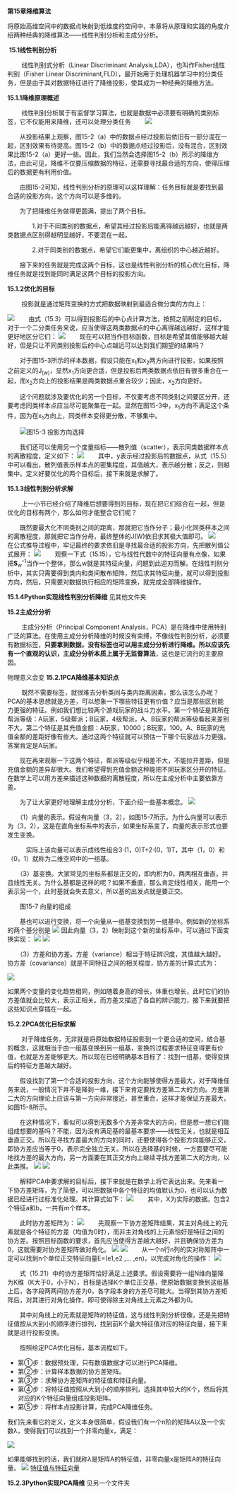 
**第15章降维算法**

将原始高维空间中的数据点映射到低维度的空间中，本章将从原理和实践的角度介绍两种经典的降维算法——线性判别分析和主成分分析。

 **15.1线性判别分析**

 　　线性判别式分析（Linear Discriminant Analysis,LDA），也叫作Fisher线性判别（Fisher Linear Discriminant,FLD），最开始用于处理机器学习中的分类任务，但是由于其对数据特征进行了降维投影，使其成为一种经典的降维方法。

**15.1.1降维原理概述**

 　　线性判别分析属于有监督学习算法，也就是数据中必须要有明确的类别标签，它不仅能用来降维，还可以处理分类任务
　　![](imge/md-20240306190140.png)

　　从投影结果上观察，图15-2（a）中的数据点经过投影后依旧有一部分混在一起，区别效果有待提高。图15-2（b）中的数据点经过投影后，没有混合，区别效果比图15-2（a）更好一些。因此，我们当然会选择图15-2（b）所示的降维方法，由此可见，降维不仅要压缩数据的特征，还需要寻找最合适的方向，使得压缩后的数据更有利用价值。

　　由图15-2可知，线性判别分析的原理可以这样理解：任务目标就是要找到最合适的投影方向，这个方向可以是多维的。

　　为了把降维任务做得更圆满，提出了两个目标。

　　　　1.对于不同类别的数据点，希望其经过投影后能离得越远越好，也就是两类数据点区别得越明显越好，不要混在一起。

　　　　2.对于同类别的数据点，希望它们能更集中，离组织的中心越近越好。

　　接下来的任务就是完成这两个目标，这也是线性判别分析的核心优化目标，降维任务就是找到能同时满足这两个目标的投影方向。

**15.1.2优化的目标**

 　　投影就是通过矩阵变换的方式把数据映射到最适合做分类的方向上：

![](imge/md-20240306190252.png)
　　由式（15.3）可以得到投影后的中心点计算方法，按照之前制定的目标，对于一个二分类任务来说，应当使得这两类数据点的中心离得越远越好，这样才能更好地区分它们：
![](imge/md-20240306191928.png)
　　现在可以把当作目标函数，目标是希望其值能够越大越好，但是只让不同类别投影后的中心点越远可以达到我们期望的结果吗？

　　对于图15-3所示的样本数据，假设只能在x<sub>1</sub>和x<sub>2</sub>两方向进行投影，如果按照之前定义的J<sub>(w)</sub>，显然x<sub>1</sub>方向更合适，但是投影后两类数据点依旧有很多重合在一起，而x<sub>2</sub>方向上的投影结果是两类数据点重合较少；因此，x<sub>2</sub>方向更好。

　　这个问题就涉及要优化的另一个目标，不仅要考虑不同类别之间要区分开，还要考虑同类样本点应当尽可能聚集在一起。显然在图15-3中，x<sub>1</sub>方向不满足这个条件，因为在x<sub>1</sub>方向上，同类样本变得更分散，不够集中。


　　![图15-3 投影方向选择](imge/md-20240306192117.png)

　　我们还可以使用另一个度量指标——散列值（scatter），表示同类数据样本点的离散程度，定义如下：
![](imge/md-20240306192144.png)
　　其中，y表示经过投影后的数据点，从式（15.5）中可以看出，散列值表示样本点的密集程度，其值越大，表示越分散；反之，则越集中。定义好要优化的两个目标后，接下来就是求解了。

**15.1.3线性判别分析求解**

 　　上一小节已经介绍了降维后想要得到的目标，现在把它们综合在一起，但是优化的目标有两个，那么如何才能整合它们呢？

　　既然要最大化不同类别之间的距离，那就把它当作分子；最小化同类样本之间的离散程度，那就把它当作分母，最终整体的J(W)依旧求其极大值即可。
![](imge/md-20240306200627.png)
　　在公式推导过程中，牢记最终的要求依旧是寻找最合适的投影方向，先把散列值公式展开：
![](imge/md-20240306200710.png)
　　观察一下式（15.15），它与线性代数中的特征向量有点像，如果把**S**<sub>w</sub><sup>-1</sup>当作一个整体，那么w就是其特征向量，问题到此迎刃而解。在线性判别分析中，其实只需要得到类内和类间散布矩阵，然后求其特征向量，就可以得到投影方向，然后，只需要对数据执行相应的矩阵变换，就完成全部降维操作。

**15.1.4Python实现线性判别分析降维**
见其他文件夹

**15.2主成分分析**

 　　主成分分析（Principal Component Analysis，PCA）是在降维中使用特别广泛的算法。在使用主成分分析降维的时候没有束缚，不像线性判别分析，必须要有数据标签，**只要拿到数据，没有标签也可以用主成分分析进行降维。所以应该先有一个直观的认识，主成分分析本质上属于无监督算法**，这也是它流行的主要原因。


物理意义会变
**15.2.1PCA降维基本知识点**

 　　既然不需要标签，就很难去分析类间与类内距离因素，那么该怎么办呢？PCA的基本思想就是方差，可以想象一下哪些特征更有价值？应当是那些区别能力更强的特征。例如我们想比较两个游戏玩家的战斗力水平。第一个特征是其所在帮派等级：A玩家，5级帮派；B玩家，4级帮派，A、B玩家的帮派等级看起来差别不大。第二个特征是其充值金额：A玩家，10000；B玩家，100。A、B玩家的充值金额的差距好像有些大。通过这两个特征就可以预估一下哪个玩家战斗力更强，答案肯定是A玩家。

　　现在再来观察一下这两个特征，帮派等级似乎相差不大，不能拉开差距，但是充值金额的差异却很大。我们希望得到充值金额这种能把不同玩家区分开的特征。在数学上可以用方差来描述这种数据的离散程度，所以在主成分析中主要依靠方差。

　　为了让大家更好地理解主成分分析，下面介绍一些基本概念。
![](imge/md-20240315142023.png)

　　（1）向量的表示。假设有向量（3，2），如图15-7所示。为什么向量可以表示为（3，2），这是在直角坐标系中的表示，如果坐标系变了，向量的表示形式也要发生变换。

　　　实际上该向量可以表示成线性组合3·(1，0)T+2·(0，1)T，其中（1，0）和（0，1）就称为二维空间中的一组基。

　　（3）基变换。大家常见的坐标系都是正交的，即内积为0，两两相互垂直，并且线性无关。为什么基都是这样的呢？如果不垂直，那么肯定线性相关，能用一个表示另一个，此时基就会失去意义，所以基的出发点就是要正交。


　　图15-7 向量的组成

　　基也可以进行变换，将一个向量从一组基变换到另一组基中。例如新的坐标系的两个基分别是
![](imge/md-20240315142609.png)
因此向量（3，2）映射到这个新的坐标系中，可以通过下面变换实现：
![](imge/md-20240315142516.png)
![](imge/md-20240315143239.png)

　　（3）方差和协方差。方差（variance）相当于特征辨识度，其值越大越好。协方差（covariance）就是不同特征之间的相关程度，协方差的计算式式为：

![](imge/md-20240315142629.png)

如果两个变量的变化趋势相同，例如随着身高的增长，体重也增长，此时它们的协方差值就会比较大，表示正相关。而方差又描述了各自的辨识能力，接下来就要把这些知识点穿插在一起。


**15.2.2PCA优化目标求解**

 　　对于降维任务，无非就是将原始数据特征投影到一个更合适的空间，结合基的概念，这就相当于由一组基变换到另一组基，变换的过程要求特征变得更有价值，也就是方差能够更大。所以现在已经明确基本目标了：找到一组基，使得变换后的特征方差越大越好。

　　假设找到了第一个合适的投影方向，这个方向能够使得方差最大，对于降维任务来说，一般情况下并不是降到一维，接下来肯定要找方差第二大的方向。方差第二大的方向理论上应该与第一方向非常接近，甚至重合，这样才能保证方差最大，如图15-8所示。

　　在这种情况下，看似可以得到无数多个方差非常大的方向，但是想一想它们能组成想要的基吗？不能，因为没有满足基的最基本要求——线性无关，也就是相互垂直正交。所以在寻找方差最大的方向的同时，还要使得各个投影方向能够正交，即协方差应当等于0，表示完全独立无关。所以在选择基的时候，一方面要尽可能地找方差的最大方向，另一方面要在其正交方向上继续寻找方差第二大的方向，以此类推。
![](imge/md-20240315143319.png)
![](imge/md-20240315143530.png)


　　解释PCA中要求解的目标后，接下来就是在数学上将它表达出来。先来看一下协方差矩阵，为了简便，可以把数据中各个特征的均值默认为0，也可以认为数据已经进行过标准化处理。其计算式如下：
![](imge/md-20240315143821.png)
　　其中，X为实际的数据。包含2个特征a和b，一共有m个样本。

　　此时协方差矩阵为：
![](imge/md-20240315143832.png)
　　先观察一下协方差矩阵结果，其主对角线上的元素就是各个特征的方差（均值为0时），而非主对角线的上元素恰好是特征之间的协方差。按照目标函数的要求，首先应当使得方差越大越好，并且确保协方差为0，这就需要对协方差矩阵做对角化。
![](imge/md-20240315143906.png)
![](imge/md-20240315144039.png)
　　从一个n行n列的实对称矩阵中一定可以找到n个单位正交特征向量E=(e1,e2 ,… ,en)，以完成对角化的操作：
![](imge/md-20240315144146.png)


　　式（15.21）中的协方差矩阵恰好满足上述要求。假设需要将一组N维向量降为K维（K大于0，小于N），目标是选择K个单位正交基，使原始数据变换到这组基上后，各字段两两间协方差为0，各字段本身的方差尽可能大。当得到其协方差矩阵后，对其进行对角化操作，即可使得除主对角线上元素之外都为0。

　　其中对角线上的元素就是矩阵的特征值，这与线性判别分析很像，还是先把特征值按从大到小的顺序进行排列，找到前K个最大特征值对应的特征向量，接下来就是进行投影变换。

　　按照给定PCA优化目标，基本流程如下。

-   第①步：数据预处理，只有数值数据才可以进行PCA降维。
-   第②步：计算样本数据的协方差矩阵。
-   第③步：求解协方差矩阵的特征值和特征向量。
-   第④步：将特征值按照从大到小的顺序排列，选择其中较大的K个，然后将其对应的K个特征向量组成投影矩阵。
-   第⑤步：将样本点投影计算，完成PCA降维任务。

我们先来看它的定义，定义本身很简单，假设我们有一个n阶的矩阵A以及一个实数λ，使得我们可以找到一个非零向量x，满足：

![](imge/md-20240315144749.png)

如果能够找到的话，我们就称λ是矩阵A的特征值，非零向量x是矩阵A的特征向量。
![](imge/md-20240315144243.png)
[特征值与特征向量](https://zhuanlan.zhihu.com/p/104980382)

**15.2.3Python实现PCA降维**
见另一个文件夹